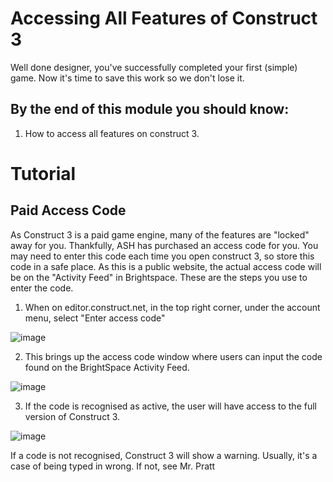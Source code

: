 # Accessing All Features of Construct 3
Well done designer, you've successfully completed your first (simple) game. Now it's time to save this work so we don't lose it. 

## By the end of this module you should know:
1. How to access all features on construct 3.

# Tutorial

## Paid Access Code
As Construct 3 is a paid game engine, many of the features are "locked" away for you. Thankfully, ASH has purchased an access code for you. You may need  to enter this code each time you open construct 3, so store this code in a safe place. As this is a public website, the actual access code will be on the "Activity Feed" in Brightspace. These are the steps you use to enter the code. 

1. When on editor.construct.net, in the top right corner, under the account menu, select "Enter access code"

![image](https://user-images.githubusercontent.com/101632496/205065212-d9f3f155-185f-4abd-8332-a7f106721a0c.png)

2. This brings up the access code window where users can input the code found on the BrightSpace Activity Feed. 

![image](https://user-images.githubusercontent.com/101632496/205065293-7df555c9-31ee-4149-9773-7b86f309e732.png)

3. If the code is recognised as active, the user will have access to the full version of Construct 3.

![image](https://user-images.githubusercontent.com/101632496/205065385-c0518971-4bab-4e35-8966-d5ec18e4297d.png)

If a code is not recognised, Construct 3 will show a warning. Usually, it's a case of being typed in wrong. If not, see Mr. Pratt
